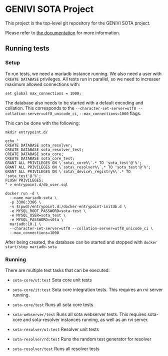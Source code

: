 # GENIVI SOTA Project

This project is the top-level git repository for the GENIVI SOTA project.

Please refer to [the documentation](http://advancedtelematic.github.io/rvi_sota_server/) for more information.

## Running tests

### Setup

To run tests, we need a mariadb instance running. We also need a user
with `CREATE DATABASE` privileges. All tests run in parallel, so we
need to increaser maximum allowed connections with:

    set global max_connections = 1000;
    
The database also needs to be started with a default encoding and
collation. This corresponds to the `--character-set-server=utf8
--collation-server=utf8_unicode_ci`, `--max_connections=1000` flags.

This can be done with the following:

    mkdir entrypoint.d/

    echo "
    CREATE DATABASE sota_resolver;
    CREATE DATABASE sota_resolver_test;
    CREATE DATABASE sota_core;
    CREATE DATABASE sota_core_test;
    GRANT ALL PRIVILEGES ON \`sota\_core%\`.* TO 'sota_test'@'%';
    GRANT ALL PRIVILEGES ON \`sota\_resolver%\`.* TO 'sota_test'@'%';
    GRANT ALL PRIVILEGES ON \`sota\_device\_registry%\`.* TO 'sota_test'@'%';
    FLUSH PRIVILEGES;
    " > entrypoint.d/db_user.sql
    
    docker run -d \
      --name mariadb-sota \
      -p 3306:3306 \
      -v $(pwd)/entrypoint.d:/docker-entrypoint-initdb.d \
      -e MYSQL_ROOT_PASSWORD=sota-test \
      -e MYSQL_USER=sota_test \
      -e MYSQL_PASSWORD=s0ta \
      mariadb:10.1 \
      --character-set-server=utf8 --collation-server=utf8_unicode_ci \
      --max_connections=1000

After being created, the database can be started and stopped with
`docker start/stop mariadb-sota`

### Running

There are multiple test tasks that can be executed:

* `sota-core/ut:test` Sota core unit tests

* `sota-core/it:test` Sota core integration tests. This requires an
  rvi server running.
  
* `sota-core/test` Runs all sota core tests

* `sota-webserver/test` Runs all sota webserver tests. This requires
  sota-core and sota-resolver instances running, as well as an rvi
  server.
    
* `sota-resolver/ut:test` Resolver unit tests

* `sota-resolver/rd:test` Runs the random test generator for resolver

* `sota-resolver/test` Runs all resolver tests

